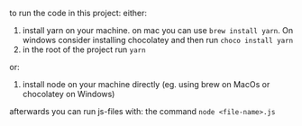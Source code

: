 to run the code in this project:
either: 
1. install yarn on your machine. on mac you can use `brew install yarn`. On windows consider installing chocolatey and then run `choco install yarn`
2. in the root of the project run `yarn`

or:
1. install node on your machine directly (eg. using brew on MacOs or chocolatey on Windows)

afterwards you can run js-files with: the command `node <file-name>.js`

